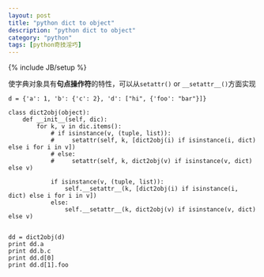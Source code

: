 ```yaml
---
layout: post
title: "python dict to object"
description: "python dict to object"
category: "python"
tags: [python奇技淫巧]
---
```

{% include JB/setup %}
<p>使字典对象具有<strong>句点操作符</strong>的特性，可以从<code>setattr()</code> or <code>__setattr__()</code>方面实现</p>

<pre><code>d = {'a': 1, 'b': {'c': 2}, 'd': ["hi", {'foo': "bar"}]}

class dict2obj(object):
    def __init__(self, dic):
        for k, v in dic.items():
            # if isinstance(v, (tuple, list)):
            #     setattr(self, k, [dict2obj(i) if isinstance(i, dict) else i for i in v])
            # else:
            #     setattr(self, k, dict2obj(v) if isinstance(v, dict) else v)

            if isinstance(v, (tuple, list)):
                self.__setattr__(k, [dict2obj(i) if isinstance(i, dict) else i for i in v])
            else:
                self.__setattr__(k, dict2obj(v) if isinstance(v, dict) else v)


dd = dict2obj(d)
print dd.a
print dd.b.c
print dd.d[0]
print dd.d[1].foo
</code></pre>
